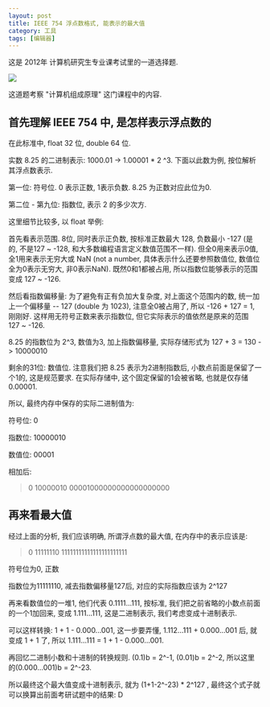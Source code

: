 ```yaml
---
layout: post
title: IEEE 754 浮点数格式, 能表示的最大值
category: 工具
tags: [编辑器]
---
```

这是 2012年 计算机研究生专业课考试里的一道选择题.

![](http://i2.buimg.com/567571/16c58dc36174da43.png)

这道题考察 "计算机组成原理" 这门课程中的内容.

## 首先理解 IEEE 754 中, 是怎样表示浮点数的

在此标准中, float 32 位, double 64 位.

实数 8.25 的二进制表示: 1000.01 -> 1.00001 * 2 ^3. 下面以此数为例, 按位解析其浮点数表示.

第一位: 符号位. 0 表示正数, 1表示负数. 8.25 为正数对应此位为0.

第二位 - 第九位: 指数位, 表示 2 的多少次方.

这里细节比较多, 以 float 举例:

首先看表示范围. 8位, 同时表示正负数, 按标准正数最大 128, 负数最小 -127 (是的, 不是127 ~ -128, 和大多数编程语言定义数值范围不一样). 但全0用来表示0值, 全1用来表示无穷大或 NaN (not a number, 具体表示什么还要参照数值位, 数值位全为0表示无穷大, 非0表示NaN). 既然0和1都被占用, 所以指数位能够表示的范围变成 127 ~ -126.

然后看指数偏移量: 为了避免有正有负加大复杂度, 对上面这个范围内的数, 统一加上一个偏移量 -- 127 (double 为 1023), 注意全0被占用了, 所以 -126 + 127 = 1, 刚刚好. 这样用无符号正数来表示指数位, 但它实际表示的值依然是原来的范围 127 ~ -126.

8.25 的指数位为 2^3, 数值为3, 加上指数偏移量, 实际存储形式为 127 + 3 = 130 -> 10000010

剩余的31位: 数值位. 注意我们把 8.25 表示为2进制指数后, 小数点前面是保留了一个1的, 这是规范要求. 在实际存储中, 这个固定保留的1会被省略, 也就是仅存储 0.00001.

所以, 最终内存中保存的实际二进制值为:

符号位: 0

指数位: 10000010

数值位: 00001

相加后:
> 0 10000010 00001000000000000000000

## 再来看最大值

经过上面的分析, 我们应该明确, 所谓浮点数的最大值, 在内存中的表示应该是:

> 0 11111110 11111111111111111111111

符号位为0, 正数

指数位为11111110, 减去指数偏移量127后, 对应的实际指数应该为 2^127

再来看数值位的一堆1, 他们代表 0.1111...111, 按标准, 我们把之前省略的小数点前面的一个1加回来, 变成 1.111...111, 这是二进制表示, 我们考虑变成十进制表示.

可以这样转换: 1 + 1 - 0.000...001, 这一步要弄懂, 1.112...111 + 0.000...001 后, 就变成 1 + 1 了, 所以 1.111...111 = 1 + 1 - 0.000...001.

再回忆二进制小数和十进制的转换规则. (0.1)b = 2^-1, (0.01)b = 2^-2, 所以这里的(0.000...001)b = 2^-23.

所以最终这个最大值变成十进制表示, 就为 (1+1-2^-23) * 2^127 , 最终这个式子就可以换算出前面考研试题中的结果: D
